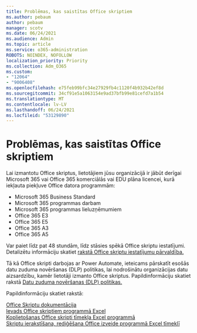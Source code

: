 ```yaml
---
title: Problēmas, kas saistītas Office skriptiem
ms.author: pebaum
author: pebaum
manager: scotv
ms.date: 06/24/2021
ms.audience: Admin
ms.topic: article
ms.service: o365-administration
ROBOTS: NOINDEX, NOFOLLOW
localization_priority: Priority
ms.collection: Adm_O365
ms.custom:
- "12064"
- "9006408"
ms.openlocfilehash: e75feb99bfc34e27929fb4c1120f4b932b42ef8d
ms.sourcegitcommit: 34cf91e5a1063154e9ad37bfb99e81cefd7a1b54
ms.translationtype: MT
ms.contentlocale: lv-LV
ms.lasthandoff: 06/24/2021
ms.locfileid: "53129890"
---
```

# <a name="issues-related-to-office-scripts"></a>Problēmas, kas saistītas Office skriptiem

Lai izmantotu Office skriptus, lietotājiem jūsu organizācijā ir jābūt derīgai Microsoft 365 vai Office 365 komerciālās vai EDU plāna licencei, kurā iekļauta piekļuve Office datora programmām:

- Microsoft 365 Business Standard
- Microsoft 365 programmas darbam
- Microsoft 365 programmas lieluzņēmumiem
- Office 365 E3
- Office 365 E5
- Office 365 A3
- Office 365 A5

Var paiet līdz pat 48 stundām, līdz stāsies spēkā Office skriptu iestatījumi. Detalizētu informāciju skatiet [rakstā Office skriptu iestatījumu pārvaldība.](/microsoft-365/admin/manage/manage-office-scripts-settings)

Tā kā Office skripti darbojas ar Power Automate, ieteicams pārskatīt esošās datu zuduma novēršanas (DLP) politikas, lai nodrošinātu organizācijas datu aizsardzību, kamēr lietotāji izmanto Office skriptus. Papildinformāciju skatiet rakstā [Datu zuduma novēršanas (DLP) politikas.](/power-automate/prevent-data-loss)

Papildinformāciju skatiet rakstā:

[Office Skriptu dokumentācija](/office/dev/scripts/)<br/>
[Ievads Office skriptiem programmā Excel](https://support.microsoft.com/office/introduction-to-office-scripts-in-excel-9fbe283d-adb8-4f13-a75b-a81c6baf163a)<br/>
[Koplietošanas Office skripti tīmekļa Excel programmā](https://support.microsoft.com/office/sharing-office-scripts-in-excel-for-the-web-226eddbc-3a44-4540-acfe-fccda3d1122b)<br/>
[Skriptu ierakstīšana, rediģēšana Office izveide programmā Excel tīmeklī](/office/dev/scripts/tutorials/excel-tutorial)